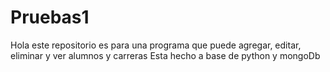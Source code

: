 # Pruebas1
Hola este repositorio es para una programa que puede agregar, editar, eliminar y ver alumnos y carreras
Esta hecho a base de python y mongoDb
